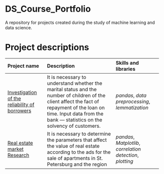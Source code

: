 # DS_Course_Portfolio

A repository for projects created during the study of machine learning and data science.

# Project descriptions

| Project name | Description | Skills and libraries | 
| :---------------------- | :---------------------- | :---------------------- |
|[Investigation of the reliability of borrowers](Investigation-of-the-reliability-of-borrowers) | It is necessary to understand whether the marital status and the number of children of the client affect the fact of repayment of the loan on time. Input data from the bank — statistics on the solvency of customers.| *pandas*, *data preprocessing*, *lemmatization* |
|[Real estate market Research](Real-estate-market-Research) | It is necessary to determine the parameters that affect the value of real estate according to the ads for the sale of apartments in St. Petersburg and the region | *pandas*, *Matplotlib*, *correlation detection*, *plotting* |

